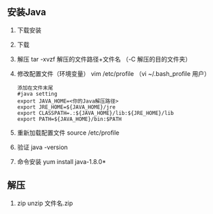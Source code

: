 ## 安装Java
1. 下载安装
 1. 下载
		
 2. 解压
		tar -xvzf 解压的文件路径+文件名 （-C 解压的目的文件夹）

 3. 修改配置文件（环境变量）
		vim /etc/profile
		（vi ~/.bash_profile  用户）
		
		添加在文件末尾
		#java setting
		export JAVA_HOME=<你的Java解压路径>
		export JRE_HOME=${JAVA_HOME}/jre 
		export CLASSPATH=.:${JAVA_HOME}/lib:${JRE_HOME}/lib 
		export PATH=${JAVA_HOME}/bin:$PATH
		
	
 4. 重新加载配置文件
		source /etc/profile
		
 5. 验证
		java -version
	
2. 命令安装
	yum install java-1.8.0*
	
	
## 解压
1. zip
	unzip 文件名.zip
